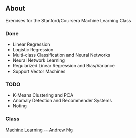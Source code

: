 ## About

Exercises for the Stanford/Coursera Machine Learning Class

### Done

- Linear Regression
- Logistic Regression
- Multi-class Classification and Neural Networks
- Neural Network Learning
- Regularized Linear Regression and Bias/Variance
- Support Vector Machines

### TODO

- K-Means Clustering and PCA
- Anomaly Detection and Recommender Systems
- Noting

### Class

[Machine Learning -- Andrew Ng](https://class.coursera.org/ml)